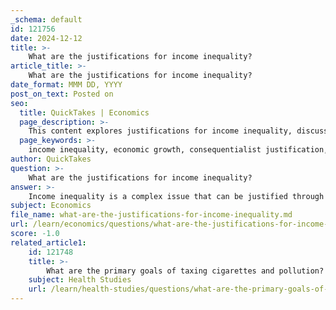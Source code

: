 ```yaml
---
_schema: default
id: 121756
date: 2024-12-12
title: >-
    What are the justifications for income inequality?
article_title: >-
    What are the justifications for income inequality?
date_format: MMM DD, YYYY
post_on_text: Posted on
seo:
  title: QuickTakes | Economics
  page_description: >-
    This content explores justifications for income inequality, discussing perspectives related to economic growth, incentives for skill development, market efficiency, resource allocation, and cultural influences, while addressing the need for balance in addressing excessive inequality.
  page_keywords: >-
    income inequality, economic growth, consequentialist justification, skill development, market efficiency, resource allocation, cultural factors, social factors, wealth accumulation, meritocracy
author: QuickTakes
question: >-
    What are the justifications for income inequality?
answer: >-
    Income inequality is a complex issue that can be justified through various perspectives, primarily focusing on economic growth and the consequences of inequality. Here are some key justifications for income inequality:\n\n1. **Consequentialist Justification**: Economists like Adam Smith and Friedrich Hayek argue that income inequality can be justified on the grounds that it promotes economic growth. The idea is that allowing individuals to accumulate wealth incentivizes innovation, investment, and entrepreneurship, which can lead to overall economic prosperity. This perspective suggests that while income inequality may seem unfair, it can ultimately benefit society by fostering a more dynamic economy.\n\n2. **Incentives for Skill Development**: Income inequality can serve as a motivator for individuals to invest in their education and skills. The potential for higher earnings can encourage people to pursue higher education or vocational training, which can lead to a more skilled workforce. This, in turn, can contribute to economic growth and increased productivity.\n\n3. **Market Efficiency**: Some argue that income inequality reflects the efficient functioning of markets. In a competitive economy, individuals are rewarded based on their contributions, skills, and productivity. This meritocratic view posits that income differences are a natural outcome of varying levels of talent and effort, which can drive individuals to work harder and innovate.\n\n4. **Resource Allocation**: Proponents of income inequality may argue that it allows for better allocation of resources. Wealthy individuals often invest in businesses, technologies, and projects that can lead to job creation and economic development. This investment can stimulate growth and create opportunities for others, thereby benefiting society as a whole.\n\n5. **Cultural and Social Factors**: Income inequality can also be justified by cultural and social factors, where different groups may have varying access to resources and opportunities. While this can lead to disparities, it is often viewed as a reflection of diverse societal values and priorities.\n\nHowever, it is important to note that while some level of income inequality may be justified, excessive inequality can have detrimental effects on society, including social division, limited upward mobility, and negative health outcomes. Addressing these issues often requires a balance between promoting economic growth and ensuring fairness and equity in society.
subject: Economics
file_name: what-are-the-justifications-for-income-inequality.md
url: /learn/economics/questions/what-are-the-justifications-for-income-inequality
score: -1.0
related_article1:
    id: 121748
    title: >-
        What are the primary goals of taxing cigarettes and pollution?
    subject: Health Studies
    url: /learn/health-studies/questions/what-are-the-primary-goals-of-taxing-cigarettes-and-pollution
---
```


&nbsp;